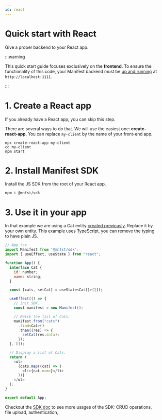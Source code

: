 ```yaml
---
id: react
---
```


# Quick start with React

Give a proper backend to your React app.

:::warning

This quick start guide focuses exclusively on the **frontend**. To ensure the functionality of this code, your Manifest backend must be [up and running](install.md) at `http://localhost:1111`.

:::

# 1. Create a React app

If you already have a React app, you can skip this step.

There are several ways to do that. We will use the easiest one: **create-react-app**. You can replace `my-client` by the name of your front-end app.

```
npx create-react-app my-client
cd my-client
npm start
```

# 2. Install Manifest SDK

Install the JS SDK from the root of your React app.

```
npm i @mnfst/sdk
```

# 3. Use it in your app

In that example we are using a Cat entity [created previously](entities.md). Replace it by your own entity. This example uses TypeScript, you can remove the typing to have plain JS.

```js
// App.tsx
import Manifest from '@mnfst/sdk';
import { useEffect, useState } from "react";

function App() {
  interface Cat {
    id: number;
    name: string;
  }

  const [cats, setCat] = useState<Cat[]>([]);

  useEffect(() => {
    // Init SDK.
    const manifest = new Manifest();

    // Fetch the list of Cats.
    manifest.from("cats")
      .find<Cat>()
      .then((res) => {
        setCat(res.data);
      });
  }, []);

  // Display a list of Cats.
  return (
    <ul>
      {cats.map((cat) => (
        <li>{cat.name}</li>
      ))}
    </ul>
  );
}

export default App;
```

Checkout the [SDK doc](javascript-sdk.md) to see more usages of the SDK: CRUD operations, file upload, authentication,
